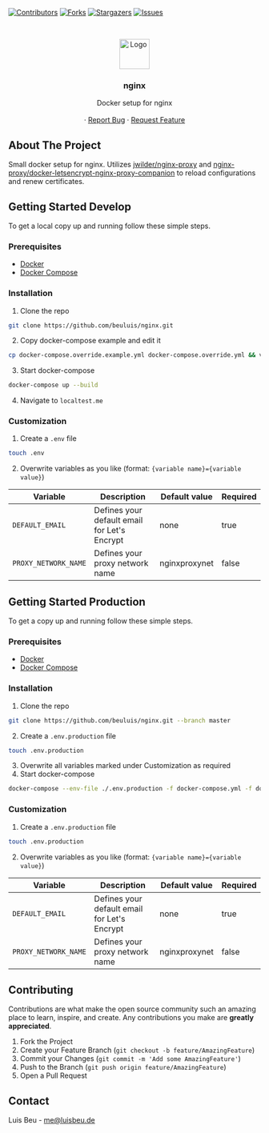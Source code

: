 [![Contributors][contributors-shield]][contributors-url]
[![Forks][forks-shield]][forks-url]
[![Stargazers][stars-shield]][stars-url]
[![Issues][issues-shield]][issues-url]


<!-- PROJECT LOGO -->
<br />
<p align="center">
  <img src="https://www.nginx.com/wp-content/uploads/2020/05/NGINX-product-icon.svg" alt="Logo" height="60">

  <h3 align="center">nginx</h3>

  <p align="center">
    Docker setup for nginx
    <br />
    <br />
    ·
    <a href="https://github.com/beuluis/nginx/issues">Report Bug</a>
    ·
    <a href="https://github.com/beuluis/nginx/issues">Request Feature</a>
  </p>
</p>

<!-- ABOUT THE PROJECT -->
## About The Project

Small docker setup for nginx. Utilizes [jwilder/nginx-proxy](https://github.com/nginx-proxy/nginx-proxy) and [nginx-proxy/docker-letsencrypt-nginx-proxy-companion](https://github.com/nginx-proxy/docker-letsencrypt-nginx-proxy-companion) to reload configurations and renew certificates.

<!-- GETTING STARTED -->
## Getting Started Develop

To get a local copy up and running follow these simple steps.

### Prerequisites

* [Docker](https://docs.docker.com/get-docker/)
* [Docker Compose](https://docs.docker.com/compose/install/)

### Installation

1. Clone the repo
```sh
git clone https://github.com/beuluis/nginx.git
```
2. Copy docker-compose example and edit it
```sh
cp docker-compose.override.example.yml docker-compose.override.yml && vim docker-compose.override.yml
```
3. Start docker-compose
```sh
docker-compose up --build
```
4. Navigate to `localtest.me`

### Customization

1. Create a `.env` file
```sh
touch .env
```
2. Overwrite variables as you like (format: `{variable name}={variable value}`)

| Variable | Description | Default value | Required |
| --- | --- | --- | --- |
| `DEFAULT_EMAIL` | Defines your default email for Let's Encrypt | none | true |
| `PROXY_NETWORK_NAME` | Defines your proxy network name | nginxproxynet | false |

## Getting Started Production

To get a copy up and running follow these simple steps.

### Prerequisites

* [Docker](https://docs.docker.com/get-docker/)
* [Docker Compose](https://docs.docker.com/compose/install/)

### Installation

1. Clone the repo
```sh
git clone https://github.com/beuluis/nginx.git --branch master
```
2. Create a `.env.production` file
```sh
touch .env.production
```
3. Overwrite all variables marked under Customization as required
4. Start docker-compose
```sh
docker-compose --env-file ./.env.production -f docker-compose.yml -f docker-compose.production.yml up -d
```

### Customization

1. Create a `.env.production` file
```sh
touch .env.production
```
2. Overwrite variables as you like (format: `{variable name}={variable value}`)

| Variable | Description | Default value | Required |
| --- | --- | --- | --- |
| `DEFAULT_EMAIL` | Defines your default email for Let's Encrypt | none | true |
| `PROXY_NETWORK_NAME` | Defines your proxy network name | nginxproxynet | false |

<!-- CONTRIBUTING -->
## Contributing

Contributions are what make the open source community such an amazing place to learn, inspire, and create. Any contributions you make are **greatly appreciated**.

1. Fork the Project
2. Create your Feature Branch (`git checkout -b feature/AmazingFeature`)
3. Commit your Changes (`git commit -m 'Add some AmazingFeature'`)
4. Push to the Branch (`git push origin feature/AmazingFeature`)
5. Open a Pull Request


<!-- CONTACT -->
## Contact

Luis Beu - me@luisbeu.de


<!-- MARKDOWN LINKS & IMAGES -->
<!-- https://www.markdownguide.org/basic-syntax/#reference-style-links -->
[contributors-shield]: https://img.shields.io/github/contributors/beuluis/nginx.svg?style=flat-square
[contributors-url]: https://github.com/beuluis/nginx/graphs/contributors
[forks-shield]: https://img.shields.io/github/forks/beuluis/nginx.svg?style=flat-square
[forks-url]: https://github.com/beuluis/nginx/network/members
[stars-shield]: https://img.shields.io/github/stars/beuluis/nginx.svg?style=flat-square
[stars-url]: https://github.com/beuluis/nginx/stargazers
[issues-shield]: https://img.shields.io/github/issues/beuluis/nginx.svg?style=flat-square
[issues-url]: https://github.com/beuluis/nginx/issues
[license-shield]: https://img.shields.io/github/license/beuluis/nginx.svg?style=flat-square
